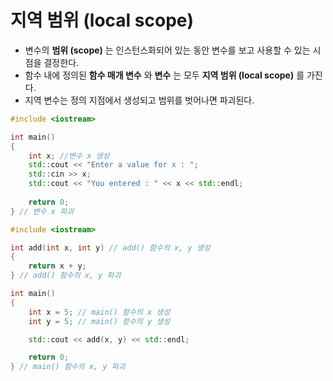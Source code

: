 # 지역 범위 (local scope)
 - 변수의 **범위 (scope)** 는 인스턴스화되어 있는 동안 변수를 보고 사용할 수 있는 시점을 결정한다.
 - 함수 내에 정의된 **함수 매개 변수** 와 **변수** 는 모두 **지역 범위 (local scope)** 를 가진다.
 - 지역 변수는 정의 지점에서 생성되고 범위를 벗어나면 파괴된다.

```cpp
#include <iostream>

int main()
{
    int x; //변수 x 생성
    std::cout << "Enter a value for x : ";
    std::cin >> x;
    std::cout << "You entered : " << x << std::endl;
    
    return 0;
} // 변수 x 파괴
```

```cpp
#include <iostream>

int add(int x, int y) // add() 함수의 x, y 생성
{
    return x + y;
} // add() 함수의 x, y 파괴

int main()
{
    int x = 5; // main() 함수의 x 생성
    int y = 5; // main() 함수의 y 생성

    std::cout << add(x, y) << std::endl;

    return 0;
} // main() 함수의 x, y 파괴
```